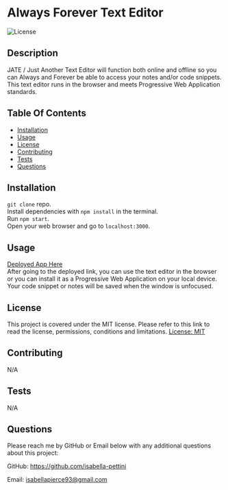 # Always Forever Text Editor

![License](https://img.shields.io/badge/license-MIT-green)

## Description
JATE / Just Another Text Editor will function both online and offline so you can Always and Forever be able to access your notes and/or code snippets. This text editor runs in the browser and meets Progressive Web Application standards.

## Table Of Contents 
  - [Installation](#installation)
  - [Usage](#usage)
  - [License](#license)
  - [Contributing](#contributing)
  - [Tests](#tests)
  - [Questions](#questions)

## Installation
`git clone` repo.<br>
Install dependencies with `npm install` in the terminal.<br>
Run `npm start`.<br>
Open your web browser and go to `localhost:3000`.

## Usage
[Deployed App Here](https://thawing-caverns-69910.herokuapp.com/) <br>
After going to the deployed link, you can use the text editor in the browser or you can install it as a Progressive Web Application on your local device. Your code snippet or notes will be saved when the window is unfocused.

## License
This project is covered under the MIT license. Please refer to this link to read the license, permissions, conditions and limitations.
[License: MIT](https://choosealicense.com/licenses/mit/)

## Contributing
N/A


## Tests
N/A

## Questions
Please reach me by GitHub or Email below with any additional questions about this project:

GitHub: https://github.com/isabella-pettini

Email:  isabellapierce93@gmail.com